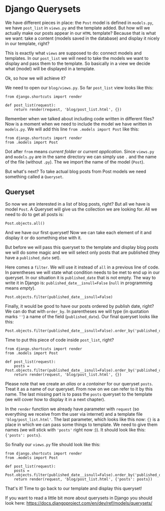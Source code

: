 # Django Querysets

We have different pieces in place: the `Post` model is defined in `models.py`, we have `post_list` in `views.py` and the template added. But how will we actually make our posts appear in our `HTML` template? Because that is what we want: take a content (models saved in the database) and display it nicely in our template, right?

This is exactly what `views` are supposed to do: connect models and templates. In our `post_list` we will need to take the models we want to display and pass them to the template. So basically in a view we decide what (model) will be displayed in a template.

Ok, so how we will achieve it?

We need to open our `blog/views.py`. So far `post_list` view looks like this:

    from django.shortcuts import render

    def post_list(request):
        return render(request, 'blog/post_list.html', {})

Remember when we talked about including code written in different files? Now is a moment when we need to include the model we have written in `models.py`. We will add this line `from .models import Post` like this:

    from django.shortcuts import render
    from .models import Post

Dot after `from` means *current folder* or *current application*. Since `views.py` and `models.py` are in the same directory we can simply use `.` and the name of the file (without `.py`). The we import the name of the model (`Post`).

But what's next? To take actual blog posts from Post models we need something called a `Queryset`.

## Queryset

So now we are interested in a list of blog posts, right? But all we have is model `Post`. A Queryset will give us the collection we are looking for. All we need to do to get all posts is:

    Post.objects.all()

And we have our first queryset! Now we can take each element of it and display it or do something else with it.

But before we will pass this queryset to the template and display blog posts we will do some magic and we will select only posts that are published (they have a `published_date` set).

Here comes a `filter`. We will use it instead of `all` in a previous line of code. In parentheses we will state what condition needs to be met to end up in our queryset. In our situation it is `published_date` that is not empty. The way to write it in Django is: `published_date__isnull=False` (`null` in programming means *empty*).

    Post.objects.filter(published_date__isnull=False)

Finally, it would be good to have our posts ordered by publish date, right? We can do that with `order_by`. In parentheses we will type (in quotation marks `''`) a name of the field (`published_date`). Our final queryset looks like this:

    Post.objects.filter(published_date__isnull=False).order_by('published_date')

Time to put this piece of code inside `post_list`, right?

    from django.shortcuts import render
    from .models import Post

    def post_list(request):
        posts = Post.objects.filter(published_date__isnull=False).order_by('published_date')
        return render(request, 'blog/post_list.html', {})

Please note that we create an *alias* or a *container* for our queryset `posts`. Treat it as a name of our queryset. From now on we can refer to it by this name.
The last missing part is to pass the `posts` queryset to the template (we will cover how to display it in a next chapter).

In the `render` function we already have parameter with `request` (so everything we receive from the user via internet) and a template file `'blog/post_list.html'`. The last parameter, which looks like this now: `{}` is a place in which we can pass some things to template. We need to give them names (we will stick with `'posts'` right now :)). It should look like this: `{'posts': posts}`.

So finally our `views.py` file should look like this:

    from django.shortcuts import render
    from .models import Post

    def post_list(request):
        posts = Post.objects.filter(published_date__isnull=False).order_by('published_date')
        return render(request, 'blog/post_list.html', {'posts': posts})

That's it! Time to go back to our template and display this queryset!

If you want to read a little bit more about querysets in Django you should look here: https://docs.djangoproject.com/en/dev/ref/models/querysets/





